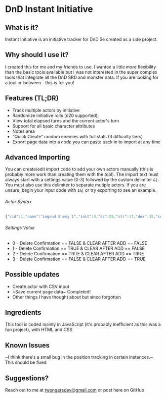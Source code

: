 # DnD Instant Initiative

## What is it?
Instant Initiative is an initiative tracker for DnD 5e created as a side project.

## Why should I use it?
I created this for me and my friends to use. I wanted a little more flexibility than the basic tools available but I was not interested in the super complex tools that integrate all the DnD SRD and monster data. If you are looking for a tool in-between - this is for you!

## Features (TL;DR)
+ Track multiple actors by initiative
+ Randomize initiative rolls (d20 supported);
+ View total elapsed turns and the current actor's turn
+ Support for all basic character attributes
+ Notes area
+ "Quick Create" random enemies with full stats (3 difficulty tiers)
+ Export page data into a code you can paste back in to import at any time

## Advanced Importing
You can create/edit import code to add your own actors manually (this is probably more work than creating them with the tool).
The import text must always start with a settings value (0-3) followed by the custom delimiter ```&|```. You must also use this delimiter to separate mutiple actors.
If you are unsure, begin your input code with ```1&|``` or try exporting to see an example.

###### Actor Syntax
```javascript
{"cid":1,"name":"Legend Enemy 1","init":8,"ac":25,"str":17,"dex":15,"con":24,"int":14,"wis":17,"cha":23,"hp":432,"notes":""}
```

###### Settings Value
+ 0 - Delete Confirmation == FALSE & CLEAR AFTER ADD == FALSE
+ 1 - Delete Confirmation == TRUE & CLEAR AFTER ADD == FALSE
+ 2 - Delete Confirmation == TRUE & CLEAR AFTER ADD == TRUE
+ 3 - Delete Confirmation == FALSE & CLEAR AFTER ADD == TRUE

## Possible updates
+ Create actor with CSV input
+ ~Save current page data~ Completed!
+ Other things I have thought about but since forgotten

## Ingredients
This tool is coded mainly in JavaScript (it's probably inefficient as this was a fun project), with HTML and CSS.

## Known Issues
~I think there's a small bug in the position tracking in certain instances.~ This should be fixed

## Suggestions?
Reach out to me at twongersdev@gmail.com or post here on GitHub
